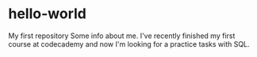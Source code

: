 # hello-world
My first repository
Some info about me.
I've recently finished my first course at codecademy and now I'm looking for a practice tasks with SQL.
